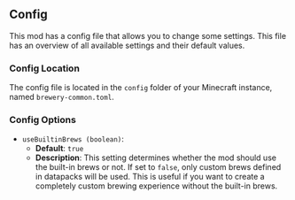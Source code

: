 ## Config
This mod has a config file that allows you to change some settings.
This file has an overview of all available settings and their default values.

### Config Location
The config file is located in the `config` folder of your Minecraft instance, named `brewery-common.toml`.

### Config Options
- `useBuiltinBrews (boolean)`: 
  - **Default**: `true`
  - **Description**: This setting determines whether the mod should use the built-in brews or not. If set to `false`, only custom brews defined in datapacks will be used. This is useful if you want to create a completely custom brewing experience without the built-in brews.
